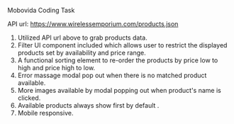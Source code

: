 Mobovida Coding Task

API url: https://www.wirelessemporium.com/products.json

1. Utilized API url above to grab products data.
2. Filter UI component included which allows user to restrict the displayed products set by availability and price range.
3. A functional sorting element to re-order the products by price low to high and price high to low.
4. Error massage modal pop out when there is no matched product available.
5. More images available by modal popping out when product's name is clicked.
6. Available products always show first by default .
7. Mobile responsive.
